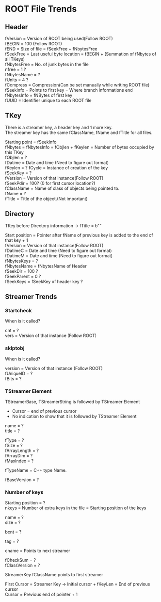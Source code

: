 # ROOT File Trends

## Header

fVersion = Version of ROOT being used(Follow ROOT)  
fBEGIN = 100 (Follow ROOT)  
fEND = Size of file = fSeekFree + fNbytesFree  
fSeekFree = Last useful byte location = fBEGIN + (Summation of fNbytes of all TKeys)  
fNbytesFree = No. of junk bytes in the file  
nfree = 1 ?  
fNbytesName = ?  
fUnits = 4 ?  
fCompress = Compression(Can be set manually while writing ROOT file)  
fSeekInfo = Points to first key = Where branch informations end  
fNbytesInfo = fNBytes of first key  
fUUID = Identifier unique to each ROOT file  
  
## TKey
There is a streamer key, a header key and 1 more key.  
The streamer key has the same fClassName, fName and fTitle for all files.  
  
Starting point = fSeekInfo  
fNbytes = fNbytesInfo = fObjlen + fKeylen = Number of bytes occupied by this TKey  
fObjlen = ?  
fDatime = Date and time (Need to figure out format)  
fKeylen = ?
fCycle = Instance of creation of the key  
fSeekKey = ?  
fVersion = Version of that instance(Follow ROOT)  
fSeekPdir = 100? (0 for first cursor location?)  
fClassName = Name of class of objects being pointed to.  
fName = ?  
fTitle = Title of the object.(Not important)  
  
## Directory

TKey before Directory information -> fTitle = b""  
  
Start position = Pointer after fName of previous key is added to the end of that key + 1  
fVersion = Version of that instance(Follow ROOT)  
fDatimeC = Date and time (Need to figure out format)  
fDatimeM = Date and time (Need to figure out format)  
fNbytesKeys = ?  
fNbytesName = fNbytesName of Header  
fSeekDir = 100 ?  
fSeekParent = 0 ?  
fSeekKeys = fSeekKey of header key ?  

## Streamer Trends

### Startcheck
When is it called?  

cnt = ?  
vers = Version of that instance (Follow ROOT)  

### skiptobj
When is it called?  

version = Version of that instance (Follow ROOT)  
fUniqueID = ?  
fBits = ?  

### TStreamer Element
TStreamerBase, TStreamerString is followed by TStreamer Element
- Cursor = end of previous cursor
- No indication to show that it is followed by TStreamer Element  

name = ?  
title = ?  

fType = ?  
fSize = ?  
fArrayLength = ?  
fArrayDim = ?  
fMaxIndex = ?  

fTypeName = C++ type Name.   

fBaseVersion = ?  

### Number of keys

Starting position = ?  
nkeys = Number of extra keys in the file  = Starting position of the keys  


name = ?  
size = ?  

bcnt = ?  

tag = ?  

cname = Points to next streamer  

fCheckSum = ?  
fClassVersion = ?  


StreamerKey fClassName points to first streamer  

First Cursor = Streamer Key -> Initial cursor + fKeyLen = End of previous cursor  
Cursor = Previous end of pointer + 1









